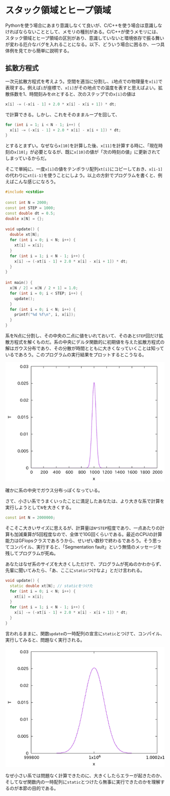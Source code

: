# スタック領域とヒープ領域

Pythonを使う場合にあまり意識しなくて良いが、C/C++を使う場合は意識しなければならないこととして、メモリの種別がある。C/C++が使うメモリには、スタック領域とヒープ領域の区別があり、意識していないと環境依存で振る舞いが変わる厄介なバグを入れることになる。以下、どういう場合に困るか、一つ具体例を見てから簡単に説明する。

## 拡散方程式

一次元拡散方程式を考えよう。空間を適当に分割し、`i`地点での物理量を`x[i]`で表現する。例えば`i`が座標で、`x[i]`がその地点での温度を表すと思えばよい。拡散係数を1、時間刻みを`dt`とすると、次のステップでの`x[i]`の値は

```cpp
x[i] -= (-x[i - 1] + 2.0 * x[i] - x[i + 1]) * dt;
```

で計算できる。しかし、これをそのままループを回して、

```cpp
for (int i = 1; i < N - 1; i++) {
  x[i] -= (-x[i - 1] + 2.0 * x[i] - x[i + 1]) * dt;
}
```

とするとまずい。なぜなら`x[10]`を計算した後、`x[11]`を計算する時に、「現在時刻の`x[10]`」が必要となるが、既に`x[10]`の値が「次の時刻の値」に更新されてしまっているからだ。

そこで単純に、一度`x[i]`の値をテンポラリ配列`xt[i]`にコピーしておき、`x[i-1]`の代わりに`xt[i-1]`を使うことにしよう。以上の方針でプログラムを書くと、例えばこんな感じになろう。

```cpp
#include <cstdio>

const int N = 2000;
const int STEP = 1000;
const double dt = 0.5;
double x[N] = {};

void update() {
  double xt[N];
  for (int i = 0; i < N; i++) {
    xt[i] = x[i];
  }
  for (int i = 1; i < N - 1; i++) {
    x[i] -= (-xt[i - 1] + 2.0 * x[i] - x[i + 1]) * dt;
  }
}

int main() {
  x[N / 2] = x[N / 2 + 1] = 1.0;
  for (int i = 0; i < STEP; i++) {
    update();
  }
  for (int i = 0; i < N; i++) {
    printf("%d %f\n", i, x[i]);
  }
}
```

系をN点に分割し、その中央の二点に値をいれておいて、そのあと`STEP`回だけ拡散方程式を解くものだ。系の中央にデルタ関数的に初期値を与えた拡散方程式の解はガウス分布であり、その分散が時間とともに大きくなっていくことは知っているであろう。このプログラムの実行結果をプロットするとこうなる。

![diffusion.png](diffusion.png)

確かに系の中央でガウス分布っぽくなっている。

さて、小さい系でうまくいったことに満足したあなたは、より大きな系で計算を実行しようとして`N`を大きくする。

```cpp
const int N = 2000000;
```

そこそこ大きいサイズに思えるが、計算量は`N*STEP`程度であり、一点あたりの計算も加減乗算が5回程度なので、全体で10G回くらいである。最近のCPUの計算能力はGFlopsクラスであろうから、せいぜい数秒で終わるであろう。そう思ってコンパイル、実行すると、「Segmentation fault」という無情のメッセージを残してプログラムが死ぬ。

あなたはなぜ系のサイズを大きくしただけで、プログラムが死ぬのかわからず、先輩に聞いてみたら、「あ、ここに`static`つけなよ」とだけ言われる。

```cpp
void update() {
  static double xt[N]; // staticをつけた
  for (int i = 0; i < N; i++) {
    xt[i] = x[i];
  }
  for (int i = 1; i < N - 1; i++) {
    x[i] -= (-xt[i - 1] + 2.0 * x[i] - x[i + 1]) * dt;
  }
}
```

言われるままに、関数`update`の一時配列の宣言に`static`とつけて、コンパイル、実行してみると、問題なく実行される。

![diffusion_large.png](diffusion_large.png)

なぜ小さい系では問題なく計算できたのに、大きくしたらエラーが起きたのか、そしてなぜ関数内の一時配列に`static`とつけたら無事に実行できたのかを理解するのが本節の目的である。
